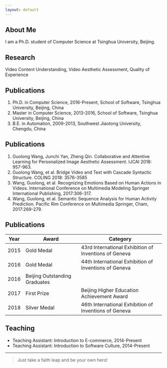 ```yaml
---
layout: default
---
```


## About Me

I am a Ph.D. student of Computer Science at Tsinghua University, Beijing.

## Research

Video Content Understanding, Video Aesthetic Assessment, Quality of Experience

## Publications

1. Ph.D. in Computer Science, 2016-Present, School of Software, Tsinghua University, Beijing, China
2. Master in Computer Science, 2013-2016, School of Software, Tsinghua University, Beijing, China
3. B.E. in Automation, 2009-2013, Southwest Jiaotong University, Chengdu, China

## Publications

1. Guolong Wang, Junchi Yan, Zheng Qin. Collaborative and Attentive Learning for Personalized Image Aesthetic Assessment. IJCAI 2018: 957-963.
2. Guolong Wang, et al. Bridge Video and Text with Cascade Syntactic Structure. COLING 2018: 3576-3585
3. Wang, Guolong, et al. Recognizing Emotions Based on Human Actions in Videos. International Conference on Multimedia Modeling Springer International Publishing, 2017:306-317.
4. Wang, Guolong, et al. Semantic Sequence Analysis for Human Activity Prediction. Pacific Rim Conference on Multimedia Springer, Cham, 2017:269-279.

## Publications

Year | Award | Category
-----|-------|--------
2015 | Gold Medal | 43rd International Exhibition of Inventions of Geneva
2016 | Gold Medal | 44th International Exhibition of Inventions of Geneva
2016 | Beijing Outstanding Graduates |
2017 | First Prize | Beijing Higher Education Achievement Award
2018 | Silver Medal | 46th International Exhibition of Inventions of Geneva

## Teaching

* Teaching Assistant: Introduction to E-commerce, 2014-Present
* Teaching Assistant: Introduction to Software Culture, 2014-Present

---

> Just take a faith leap and be your own hero!

